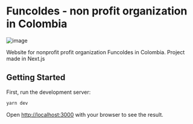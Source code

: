 # Funcoldes - non profit organization in Colombia
![image](https://user-images.githubusercontent.com/24979459/113489030-fbdb8a00-94c1-11eb-9de8-981a1c64e109.png)

Website for nonprofit profit organization Funcoldes in Colombia.
Project made in Next.js

## Getting Started

First, run the development server:

```bash
yarn dev
```

Open [http://localhost:3000](http://localhost:3000) with your browser to see the result.
